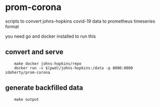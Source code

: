 # prom-corona

scripts to convert johns-hopkins covid-19 data to prometheus timeseries format

you need go and docker installed to run this

## convert and serve

```
    make docker johns-hopkins/repo
    docker run -v $(pwd)/johns-hopkins:/data -p 8000:8000 zdoherty/prom-corona
```

## generate backfilled data


```
    make output
```
